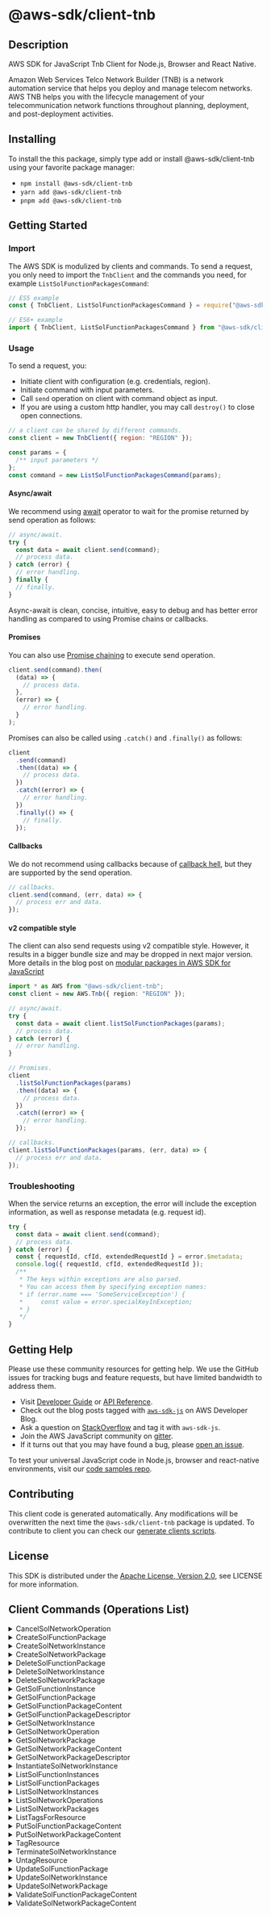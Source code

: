 <!-- generated file, do not edit directly -->

# @aws-sdk/client-tnb

## Description

AWS SDK for JavaScript Tnb Client for Node.js, Browser and React Native.

<p> Amazon Web Services Telco Network Builder (TNB) is a network automation service that helps you deploy and manage telecom networks. AWS TNB helps you with the lifecycle management of your telecommunication network functions throughout planning, deployment, and post-deployment activities.</p>

## Installing

To install the this package, simply type add or install @aws-sdk/client-tnb
using your favorite package manager:

- `npm install @aws-sdk/client-tnb`
- `yarn add @aws-sdk/client-tnb`
- `pnpm add @aws-sdk/client-tnb`

## Getting Started

### Import

The AWS SDK is modulized by clients and commands.
To send a request, you only need to import the `TnbClient` and
the commands you need, for example `ListSolFunctionPackagesCommand`:

```js
// ES5 example
const { TnbClient, ListSolFunctionPackagesCommand } = require("@aws-sdk/client-tnb");
```

```ts
// ES6+ example
import { TnbClient, ListSolFunctionPackagesCommand } from "@aws-sdk/client-tnb";
```

### Usage

To send a request, you:

- Initiate client with configuration (e.g. credentials, region).
- Initiate command with input parameters.
- Call `send` operation on client with command object as input.
- If you are using a custom http handler, you may call `destroy()` to close open connections.

```js
// a client can be shared by different commands.
const client = new TnbClient({ region: "REGION" });

const params = {
  /** input parameters */
};
const command = new ListSolFunctionPackagesCommand(params);
```

#### Async/await

We recommend using [await](https://developer.mozilla.org/en-US/docs/Web/JavaScript/Reference/Operators/await)
operator to wait for the promise returned by send operation as follows:

```js
// async/await.
try {
  const data = await client.send(command);
  // process data.
} catch (error) {
  // error handling.
} finally {
  // finally.
}
```

Async-await is clean, concise, intuitive, easy to debug and has better error handling
as compared to using Promise chains or callbacks.

#### Promises

You can also use [Promise chaining](https://developer.mozilla.org/en-US/docs/Web/JavaScript/Guide/Using_promises#chaining)
to execute send operation.

```js
client.send(command).then(
  (data) => {
    // process data.
  },
  (error) => {
    // error handling.
  }
);
```

Promises can also be called using `.catch()` and `.finally()` as follows:

```js
client
  .send(command)
  .then((data) => {
    // process data.
  })
  .catch((error) => {
    // error handling.
  })
  .finally(() => {
    // finally.
  });
```

#### Callbacks

We do not recommend using callbacks because of [callback hell](http://callbackhell.com/),
but they are supported by the send operation.

```js
// callbacks.
client.send(command, (err, data) => {
  // process err and data.
});
```

#### v2 compatible style

The client can also send requests using v2 compatible style.
However, it results in a bigger bundle size and may be dropped in next major version. More details in the blog post
on [modular packages in AWS SDK for JavaScript](https://aws.amazon.com/blogs/developer/modular-packages-in-aws-sdk-for-javascript/)

```ts
import * as AWS from "@aws-sdk/client-tnb";
const client = new AWS.Tnb({ region: "REGION" });

// async/await.
try {
  const data = await client.listSolFunctionPackages(params);
  // process data.
} catch (error) {
  // error handling.
}

// Promises.
client
  .listSolFunctionPackages(params)
  .then((data) => {
    // process data.
  })
  .catch((error) => {
    // error handling.
  });

// callbacks.
client.listSolFunctionPackages(params, (err, data) => {
  // process err and data.
});
```

### Troubleshooting

When the service returns an exception, the error will include the exception information,
as well as response metadata (e.g. request id).

```js
try {
  const data = await client.send(command);
  // process data.
} catch (error) {
  const { requestId, cfId, extendedRequestId } = error.$metadata;
  console.log({ requestId, cfId, extendedRequestId });
  /**
   * The keys within exceptions are also parsed.
   * You can access them by specifying exception names:
   * if (error.name === 'SomeServiceException') {
   *     const value = error.specialKeyInException;
   * }
   */
}
```

## Getting Help

Please use these community resources for getting help.
We use the GitHub issues for tracking bugs and feature requests, but have limited bandwidth to address them.

- Visit [Developer Guide](https://docs.aws.amazon.com/sdk-for-javascript/v3/developer-guide/welcome.html)
  or [API Reference](https://docs.aws.amazon.com/AWSJavaScriptSDK/v3/latest/index.html).
- Check out the blog posts tagged with [`aws-sdk-js`](https://aws.amazon.com/blogs/developer/tag/aws-sdk-js/)
  on AWS Developer Blog.
- Ask a question on [StackOverflow](https://stackoverflow.com/questions/tagged/aws-sdk-js) and tag it with `aws-sdk-js`.
- Join the AWS JavaScript community on [gitter](https://gitter.im/aws/aws-sdk-js-v3).
- If it turns out that you may have found a bug, please [open an issue](https://github.com/aws/aws-sdk-js-v3/issues/new/choose).

To test your universal JavaScript code in Node.js, browser and react-native environments,
visit our [code samples repo](https://github.com/aws-samples/aws-sdk-js-tests).

## Contributing

This client code is generated automatically. Any modifications will be overwritten the next time the `@aws-sdk/client-tnb` package is updated.
To contribute to client you can check our [generate clients scripts](https://github.com/aws/aws-sdk-js-v3/tree/main/scripts/generate-clients).

## License

This SDK is distributed under the
[Apache License, Version 2.0](http://www.apache.org/licenses/LICENSE-2.0),
see LICENSE for more information.

## Client Commands (Operations List)

<details>
<summary>
CancelSolNetworkOperation
</summary>

[Command API Reference](https://docs.aws.amazon.com/AWSJavaScriptSDK/v3/latest/clients/client-tnb/classes/cancelsolnetworkoperationcommand.html) / [Input](https://docs.aws.amazon.com/AWSJavaScriptSDK/v3/latest/clients/client-tnb/interfaces/cancelsolnetworkoperationcommandinput.html) / [Output](https://docs.aws.amazon.com/AWSJavaScriptSDK/v3/latest/clients/client-tnb/interfaces/cancelsolnetworkoperationcommandoutput.html)

</details>
<details>
<summary>
CreateSolFunctionPackage
</summary>

[Command API Reference](https://docs.aws.amazon.com/AWSJavaScriptSDK/v3/latest/clients/client-tnb/classes/createsolfunctionpackagecommand.html) / [Input](https://docs.aws.amazon.com/AWSJavaScriptSDK/v3/latest/clients/client-tnb/interfaces/createsolfunctionpackagecommandinput.html) / [Output](https://docs.aws.amazon.com/AWSJavaScriptSDK/v3/latest/clients/client-tnb/interfaces/createsolfunctionpackagecommandoutput.html)

</details>
<details>
<summary>
CreateSolNetworkInstance
</summary>

[Command API Reference](https://docs.aws.amazon.com/AWSJavaScriptSDK/v3/latest/clients/client-tnb/classes/createsolnetworkinstancecommand.html) / [Input](https://docs.aws.amazon.com/AWSJavaScriptSDK/v3/latest/clients/client-tnb/interfaces/createsolnetworkinstancecommandinput.html) / [Output](https://docs.aws.amazon.com/AWSJavaScriptSDK/v3/latest/clients/client-tnb/interfaces/createsolnetworkinstancecommandoutput.html)

</details>
<details>
<summary>
CreateSolNetworkPackage
</summary>

[Command API Reference](https://docs.aws.amazon.com/AWSJavaScriptSDK/v3/latest/clients/client-tnb/classes/createsolnetworkpackagecommand.html) / [Input](https://docs.aws.amazon.com/AWSJavaScriptSDK/v3/latest/clients/client-tnb/interfaces/createsolnetworkpackagecommandinput.html) / [Output](https://docs.aws.amazon.com/AWSJavaScriptSDK/v3/latest/clients/client-tnb/interfaces/createsolnetworkpackagecommandoutput.html)

</details>
<details>
<summary>
DeleteSolFunctionPackage
</summary>

[Command API Reference](https://docs.aws.amazon.com/AWSJavaScriptSDK/v3/latest/clients/client-tnb/classes/deletesolfunctionpackagecommand.html) / [Input](https://docs.aws.amazon.com/AWSJavaScriptSDK/v3/latest/clients/client-tnb/interfaces/deletesolfunctionpackagecommandinput.html) / [Output](https://docs.aws.amazon.com/AWSJavaScriptSDK/v3/latest/clients/client-tnb/interfaces/deletesolfunctionpackagecommandoutput.html)

</details>
<details>
<summary>
DeleteSolNetworkInstance
</summary>

[Command API Reference](https://docs.aws.amazon.com/AWSJavaScriptSDK/v3/latest/clients/client-tnb/classes/deletesolnetworkinstancecommand.html) / [Input](https://docs.aws.amazon.com/AWSJavaScriptSDK/v3/latest/clients/client-tnb/interfaces/deletesolnetworkinstancecommandinput.html) / [Output](https://docs.aws.amazon.com/AWSJavaScriptSDK/v3/latest/clients/client-tnb/interfaces/deletesolnetworkinstancecommandoutput.html)

</details>
<details>
<summary>
DeleteSolNetworkPackage
</summary>

[Command API Reference](https://docs.aws.amazon.com/AWSJavaScriptSDK/v3/latest/clients/client-tnb/classes/deletesolnetworkpackagecommand.html) / [Input](https://docs.aws.amazon.com/AWSJavaScriptSDK/v3/latest/clients/client-tnb/interfaces/deletesolnetworkpackagecommandinput.html) / [Output](https://docs.aws.amazon.com/AWSJavaScriptSDK/v3/latest/clients/client-tnb/interfaces/deletesolnetworkpackagecommandoutput.html)

</details>
<details>
<summary>
GetSolFunctionInstance
</summary>

[Command API Reference](https://docs.aws.amazon.com/AWSJavaScriptSDK/v3/latest/clients/client-tnb/classes/getsolfunctioninstancecommand.html) / [Input](https://docs.aws.amazon.com/AWSJavaScriptSDK/v3/latest/clients/client-tnb/interfaces/getsolfunctioninstancecommandinput.html) / [Output](https://docs.aws.amazon.com/AWSJavaScriptSDK/v3/latest/clients/client-tnb/interfaces/getsolfunctioninstancecommandoutput.html)

</details>
<details>
<summary>
GetSolFunctionPackage
</summary>

[Command API Reference](https://docs.aws.amazon.com/AWSJavaScriptSDK/v3/latest/clients/client-tnb/classes/getsolfunctionpackagecommand.html) / [Input](https://docs.aws.amazon.com/AWSJavaScriptSDK/v3/latest/clients/client-tnb/interfaces/getsolfunctionpackagecommandinput.html) / [Output](https://docs.aws.amazon.com/AWSJavaScriptSDK/v3/latest/clients/client-tnb/interfaces/getsolfunctionpackagecommandoutput.html)

</details>
<details>
<summary>
GetSolFunctionPackageContent
</summary>

[Command API Reference](https://docs.aws.amazon.com/AWSJavaScriptSDK/v3/latest/clients/client-tnb/classes/getsolfunctionpackagecontentcommand.html) / [Input](https://docs.aws.amazon.com/AWSJavaScriptSDK/v3/latest/clients/client-tnb/interfaces/getsolfunctionpackagecontentcommandinput.html) / [Output](https://docs.aws.amazon.com/AWSJavaScriptSDK/v3/latest/clients/client-tnb/interfaces/getsolfunctionpackagecontentcommandoutput.html)

</details>
<details>
<summary>
GetSolFunctionPackageDescriptor
</summary>

[Command API Reference](https://docs.aws.amazon.com/AWSJavaScriptSDK/v3/latest/clients/client-tnb/classes/getsolfunctionpackagedescriptorcommand.html) / [Input](https://docs.aws.amazon.com/AWSJavaScriptSDK/v3/latest/clients/client-tnb/interfaces/getsolfunctionpackagedescriptorcommandinput.html) / [Output](https://docs.aws.amazon.com/AWSJavaScriptSDK/v3/latest/clients/client-tnb/interfaces/getsolfunctionpackagedescriptorcommandoutput.html)

</details>
<details>
<summary>
GetSolNetworkInstance
</summary>

[Command API Reference](https://docs.aws.amazon.com/AWSJavaScriptSDK/v3/latest/clients/client-tnb/classes/getsolnetworkinstancecommand.html) / [Input](https://docs.aws.amazon.com/AWSJavaScriptSDK/v3/latest/clients/client-tnb/interfaces/getsolnetworkinstancecommandinput.html) / [Output](https://docs.aws.amazon.com/AWSJavaScriptSDK/v3/latest/clients/client-tnb/interfaces/getsolnetworkinstancecommandoutput.html)

</details>
<details>
<summary>
GetSolNetworkOperation
</summary>

[Command API Reference](https://docs.aws.amazon.com/AWSJavaScriptSDK/v3/latest/clients/client-tnb/classes/getsolnetworkoperationcommand.html) / [Input](https://docs.aws.amazon.com/AWSJavaScriptSDK/v3/latest/clients/client-tnb/interfaces/getsolnetworkoperationcommandinput.html) / [Output](https://docs.aws.amazon.com/AWSJavaScriptSDK/v3/latest/clients/client-tnb/interfaces/getsolnetworkoperationcommandoutput.html)

</details>
<details>
<summary>
GetSolNetworkPackage
</summary>

[Command API Reference](https://docs.aws.amazon.com/AWSJavaScriptSDK/v3/latest/clients/client-tnb/classes/getsolnetworkpackagecommand.html) / [Input](https://docs.aws.amazon.com/AWSJavaScriptSDK/v3/latest/clients/client-tnb/interfaces/getsolnetworkpackagecommandinput.html) / [Output](https://docs.aws.amazon.com/AWSJavaScriptSDK/v3/latest/clients/client-tnb/interfaces/getsolnetworkpackagecommandoutput.html)

</details>
<details>
<summary>
GetSolNetworkPackageContent
</summary>

[Command API Reference](https://docs.aws.amazon.com/AWSJavaScriptSDK/v3/latest/clients/client-tnb/classes/getsolnetworkpackagecontentcommand.html) / [Input](https://docs.aws.amazon.com/AWSJavaScriptSDK/v3/latest/clients/client-tnb/interfaces/getsolnetworkpackagecontentcommandinput.html) / [Output](https://docs.aws.amazon.com/AWSJavaScriptSDK/v3/latest/clients/client-tnb/interfaces/getsolnetworkpackagecontentcommandoutput.html)

</details>
<details>
<summary>
GetSolNetworkPackageDescriptor
</summary>

[Command API Reference](https://docs.aws.amazon.com/AWSJavaScriptSDK/v3/latest/clients/client-tnb/classes/getsolnetworkpackagedescriptorcommand.html) / [Input](https://docs.aws.amazon.com/AWSJavaScriptSDK/v3/latest/clients/client-tnb/interfaces/getsolnetworkpackagedescriptorcommandinput.html) / [Output](https://docs.aws.amazon.com/AWSJavaScriptSDK/v3/latest/clients/client-tnb/interfaces/getsolnetworkpackagedescriptorcommandoutput.html)

</details>
<details>
<summary>
InstantiateSolNetworkInstance
</summary>

[Command API Reference](https://docs.aws.amazon.com/AWSJavaScriptSDK/v3/latest/clients/client-tnb/classes/instantiatesolnetworkinstancecommand.html) / [Input](https://docs.aws.amazon.com/AWSJavaScriptSDK/v3/latest/clients/client-tnb/interfaces/instantiatesolnetworkinstancecommandinput.html) / [Output](https://docs.aws.amazon.com/AWSJavaScriptSDK/v3/latest/clients/client-tnb/interfaces/instantiatesolnetworkinstancecommandoutput.html)

</details>
<details>
<summary>
ListSolFunctionInstances
</summary>

[Command API Reference](https://docs.aws.amazon.com/AWSJavaScriptSDK/v3/latest/clients/client-tnb/classes/listsolfunctioninstancescommand.html) / [Input](https://docs.aws.amazon.com/AWSJavaScriptSDK/v3/latest/clients/client-tnb/interfaces/listsolfunctioninstancescommandinput.html) / [Output](https://docs.aws.amazon.com/AWSJavaScriptSDK/v3/latest/clients/client-tnb/interfaces/listsolfunctioninstancescommandoutput.html)

</details>
<details>
<summary>
ListSolFunctionPackages
</summary>

[Command API Reference](https://docs.aws.amazon.com/AWSJavaScriptSDK/v3/latest/clients/client-tnb/classes/listsolfunctionpackagescommand.html) / [Input](https://docs.aws.amazon.com/AWSJavaScriptSDK/v3/latest/clients/client-tnb/interfaces/listsolfunctionpackagescommandinput.html) / [Output](https://docs.aws.amazon.com/AWSJavaScriptSDK/v3/latest/clients/client-tnb/interfaces/listsolfunctionpackagescommandoutput.html)

</details>
<details>
<summary>
ListSolNetworkInstances
</summary>

[Command API Reference](https://docs.aws.amazon.com/AWSJavaScriptSDK/v3/latest/clients/client-tnb/classes/listsolnetworkinstancescommand.html) / [Input](https://docs.aws.amazon.com/AWSJavaScriptSDK/v3/latest/clients/client-tnb/interfaces/listsolnetworkinstancescommandinput.html) / [Output](https://docs.aws.amazon.com/AWSJavaScriptSDK/v3/latest/clients/client-tnb/interfaces/listsolnetworkinstancescommandoutput.html)

</details>
<details>
<summary>
ListSolNetworkOperations
</summary>

[Command API Reference](https://docs.aws.amazon.com/AWSJavaScriptSDK/v3/latest/clients/client-tnb/classes/listsolnetworkoperationscommand.html) / [Input](https://docs.aws.amazon.com/AWSJavaScriptSDK/v3/latest/clients/client-tnb/interfaces/listsolnetworkoperationscommandinput.html) / [Output](https://docs.aws.amazon.com/AWSJavaScriptSDK/v3/latest/clients/client-tnb/interfaces/listsolnetworkoperationscommandoutput.html)

</details>
<details>
<summary>
ListSolNetworkPackages
</summary>

[Command API Reference](https://docs.aws.amazon.com/AWSJavaScriptSDK/v3/latest/clients/client-tnb/classes/listsolnetworkpackagescommand.html) / [Input](https://docs.aws.amazon.com/AWSJavaScriptSDK/v3/latest/clients/client-tnb/interfaces/listsolnetworkpackagescommandinput.html) / [Output](https://docs.aws.amazon.com/AWSJavaScriptSDK/v3/latest/clients/client-tnb/interfaces/listsolnetworkpackagescommandoutput.html)

</details>
<details>
<summary>
ListTagsForResource
</summary>

[Command API Reference](https://docs.aws.amazon.com/AWSJavaScriptSDK/v3/latest/clients/client-tnb/classes/listtagsforresourcecommand.html) / [Input](https://docs.aws.amazon.com/AWSJavaScriptSDK/v3/latest/clients/client-tnb/interfaces/listtagsforresourcecommandinput.html) / [Output](https://docs.aws.amazon.com/AWSJavaScriptSDK/v3/latest/clients/client-tnb/interfaces/listtagsforresourcecommandoutput.html)

</details>
<details>
<summary>
PutSolFunctionPackageContent
</summary>

[Command API Reference](https://docs.aws.amazon.com/AWSJavaScriptSDK/v3/latest/clients/client-tnb/classes/putsolfunctionpackagecontentcommand.html) / [Input](https://docs.aws.amazon.com/AWSJavaScriptSDK/v3/latest/clients/client-tnb/interfaces/putsolfunctionpackagecontentcommandinput.html) / [Output](https://docs.aws.amazon.com/AWSJavaScriptSDK/v3/latest/clients/client-tnb/interfaces/putsolfunctionpackagecontentcommandoutput.html)

</details>
<details>
<summary>
PutSolNetworkPackageContent
</summary>

[Command API Reference](https://docs.aws.amazon.com/AWSJavaScriptSDK/v3/latest/clients/client-tnb/classes/putsolnetworkpackagecontentcommand.html) / [Input](https://docs.aws.amazon.com/AWSJavaScriptSDK/v3/latest/clients/client-tnb/interfaces/putsolnetworkpackagecontentcommandinput.html) / [Output](https://docs.aws.amazon.com/AWSJavaScriptSDK/v3/latest/clients/client-tnb/interfaces/putsolnetworkpackagecontentcommandoutput.html)

</details>
<details>
<summary>
TagResource
</summary>

[Command API Reference](https://docs.aws.amazon.com/AWSJavaScriptSDK/v3/latest/clients/client-tnb/classes/tagresourcecommand.html) / [Input](https://docs.aws.amazon.com/AWSJavaScriptSDK/v3/latest/clients/client-tnb/interfaces/tagresourcecommandinput.html) / [Output](https://docs.aws.amazon.com/AWSJavaScriptSDK/v3/latest/clients/client-tnb/interfaces/tagresourcecommandoutput.html)

</details>
<details>
<summary>
TerminateSolNetworkInstance
</summary>

[Command API Reference](https://docs.aws.amazon.com/AWSJavaScriptSDK/v3/latest/clients/client-tnb/classes/terminatesolnetworkinstancecommand.html) / [Input](https://docs.aws.amazon.com/AWSJavaScriptSDK/v3/latest/clients/client-tnb/interfaces/terminatesolnetworkinstancecommandinput.html) / [Output](https://docs.aws.amazon.com/AWSJavaScriptSDK/v3/latest/clients/client-tnb/interfaces/terminatesolnetworkinstancecommandoutput.html)

</details>
<details>
<summary>
UntagResource
</summary>

[Command API Reference](https://docs.aws.amazon.com/AWSJavaScriptSDK/v3/latest/clients/client-tnb/classes/untagresourcecommand.html) / [Input](https://docs.aws.amazon.com/AWSJavaScriptSDK/v3/latest/clients/client-tnb/interfaces/untagresourcecommandinput.html) / [Output](https://docs.aws.amazon.com/AWSJavaScriptSDK/v3/latest/clients/client-tnb/interfaces/untagresourcecommandoutput.html)

</details>
<details>
<summary>
UpdateSolFunctionPackage
</summary>

[Command API Reference](https://docs.aws.amazon.com/AWSJavaScriptSDK/v3/latest/clients/client-tnb/classes/updatesolfunctionpackagecommand.html) / [Input](https://docs.aws.amazon.com/AWSJavaScriptSDK/v3/latest/clients/client-tnb/interfaces/updatesolfunctionpackagecommandinput.html) / [Output](https://docs.aws.amazon.com/AWSJavaScriptSDK/v3/latest/clients/client-tnb/interfaces/updatesolfunctionpackagecommandoutput.html)

</details>
<details>
<summary>
UpdateSolNetworkInstance
</summary>

[Command API Reference](https://docs.aws.amazon.com/AWSJavaScriptSDK/v3/latest/clients/client-tnb/classes/updatesolnetworkinstancecommand.html) / [Input](https://docs.aws.amazon.com/AWSJavaScriptSDK/v3/latest/clients/client-tnb/interfaces/updatesolnetworkinstancecommandinput.html) / [Output](https://docs.aws.amazon.com/AWSJavaScriptSDK/v3/latest/clients/client-tnb/interfaces/updatesolnetworkinstancecommandoutput.html)

</details>
<details>
<summary>
UpdateSolNetworkPackage
</summary>

[Command API Reference](https://docs.aws.amazon.com/AWSJavaScriptSDK/v3/latest/clients/client-tnb/classes/updatesolnetworkpackagecommand.html) / [Input](https://docs.aws.amazon.com/AWSJavaScriptSDK/v3/latest/clients/client-tnb/interfaces/updatesolnetworkpackagecommandinput.html) / [Output](https://docs.aws.amazon.com/AWSJavaScriptSDK/v3/latest/clients/client-tnb/interfaces/updatesolnetworkpackagecommandoutput.html)

</details>
<details>
<summary>
ValidateSolFunctionPackageContent
</summary>

[Command API Reference](https://docs.aws.amazon.com/AWSJavaScriptSDK/v3/latest/clients/client-tnb/classes/validatesolfunctionpackagecontentcommand.html) / [Input](https://docs.aws.amazon.com/AWSJavaScriptSDK/v3/latest/clients/client-tnb/interfaces/validatesolfunctionpackagecontentcommandinput.html) / [Output](https://docs.aws.amazon.com/AWSJavaScriptSDK/v3/latest/clients/client-tnb/interfaces/validatesolfunctionpackagecontentcommandoutput.html)

</details>
<details>
<summary>
ValidateSolNetworkPackageContent
</summary>

[Command API Reference](https://docs.aws.amazon.com/AWSJavaScriptSDK/v3/latest/clients/client-tnb/classes/validatesolnetworkpackagecontentcommand.html) / [Input](https://docs.aws.amazon.com/AWSJavaScriptSDK/v3/latest/clients/client-tnb/interfaces/validatesolnetworkpackagecontentcommandinput.html) / [Output](https://docs.aws.amazon.com/AWSJavaScriptSDK/v3/latest/clients/client-tnb/interfaces/validatesolnetworkpackagecontentcommandoutput.html)

</details>
